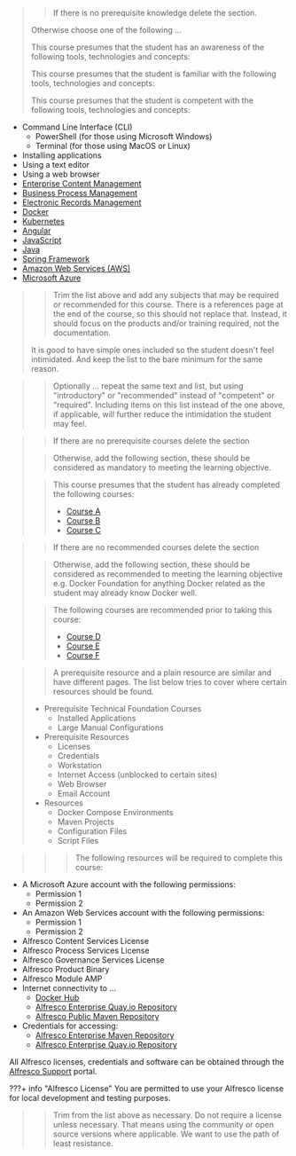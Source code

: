 
> > If there is no prerequisite knowledge delete the section.
>
> Otherwise choose one of the following ...
>
>    This course presumes that the student has an awareness of the following tools, technologies and concepts:
>
>    This course presumes that the student is familiar with the following tools, technologies and concepts:
>
>    This course presumes that the student is competent with the following tools, technologies and concepts:

*   Command Line Interface (CLI)
    *   PowerShell (for those using Microsoft Windows)
    *   Terminal (for those using MacOS or Linux)
*   Installing applications
*   Using a text editor
*   Using a web browser
*   [Enterprise Content Management](https://www.aiim.org/What-is-ECM)
*   [Business Process Management](https://www.aiim.org/What-is-BPM)
*   [Electronic Records Management](https://www.aiim.org/What-is-Electronic-Records-Management)
*   [Docker](https://www.docker.com/get-started)
*   [Kubernetes](https://kubernetes.io/docs/tutorials/)
*   [Angular](https://angular.io/guide/quickstart)
*   [JavaScript](https://www.javascript.com/learn/strings)
*   [Java](https://docs.oracle.com/javase/tutorial/java/index.html)
*   [Spring Framework](https://spring.io/guides)
*   [Amazon Web Services (AWS)](https://aws.amazon.com/training/)
*   [Microsoft Azure](https://docs.microsoft.com/en-us/learn/azure/)

> > Trim the list above and add any subjects that may be required or recommended for this course.  There is a references page at the end of the course, so this should not replace that.  Instead, it should focus on the products and/or training required, not the documentation.
>
> It is good to have simple ones included so the student doesn't feel intimidated.  And keep the list to the bare minimum for the same reason.

> > Optionally ... repeat the same text and list, but using "introductory" or "recommended" instead of "competent" or "required".  Including items on this list instead of the one above, if applicable, will further reduce the intimidation the student may feel.


> > If there are no prerequisite courses delete the section
>
>> Otherwise, add the following section, these should be considered as mandatory to meeting the learning objective.
>
>> This course presumes that the student has already completed the following courses:
>> *   [Course A](/course-a)
>> *   [Course B](/course-b)
>> *   [Course C](/course-c)


> > If there are no recommended courses delete the section
>
>> Otherwise, add the following section, these should be considered as recommended to meeting the learning objective e.g. Docker Foundation for anything Docker related as the student may already know Docker well.
>
>> The following courses are recommended prior to taking this course:
>> *   [Course D](/course-d)
>> *   [Course E](/course-e)
>> *   [Course F](/course-f)


> > A prerequisite resource and a plain resource are similar and have different pages.  The list below tries to cover where certain resources should be found.
> *   Prerequisite Technical Foundation Courses
>     *   Installed Applications
>     *   Large Manual Configurations
> *   Prerequisite Resources
>     *   Licenses
>     *   Credentials
>     *   Workstation
>     *   Internet Access (unblocked to certain sites)
>     *   Web Browser
>     *   Email Account
> *   Resources
>     *   Docker Compose Environments
>     *   Maven Projects
>     *   Configuration Files
>     *   Script Files

> >> The following resources will be required to complete this course:

*   A Microsoft Azure account with the following permissions:
    *   Permission 1
    *   Permission 2
*   An Amazon Web Services account with the following permissions:
    *   Permission 1
    *   Permission 2
*   Alfresco Content Services License
*   Alfresco Process Services License
*   Alfresco Governance Services License
*   Alfresco Product Binary
*   Alfresco Module AMP
*   Internet connectivity to ...
    *   [Docker Hub](https://hub.docker.com)
    *   [Alfresco Enterprise Quay.io Repository](https://quay.io)
    *   [Alfresco Public Maven Repository](https://artifacts.alfresco.com/nexus/content/groups/public)
*   Credentials for accessing:
    *   [Alfresco Enterprise Maven Repository](https://artifacts.alfresco.com/nexus/content/groups/private)
    *   [Alfresco Enterprise Quay.io Repository](https://quay.io/organization/alfresco)

All Alfresco licenses, credentials and software can be obtained through the [Alfresco Support](https://support.alfresco.com) portal.

???+ info "Alfresco License"
     You are permitted to use your Alfresco license for local development and testing purposes.

> > Trim from the list above as necessary.  Do not require a license unless necessary.  That means using the community or open source versions where applicable.  We want to use the path of least resistance.
